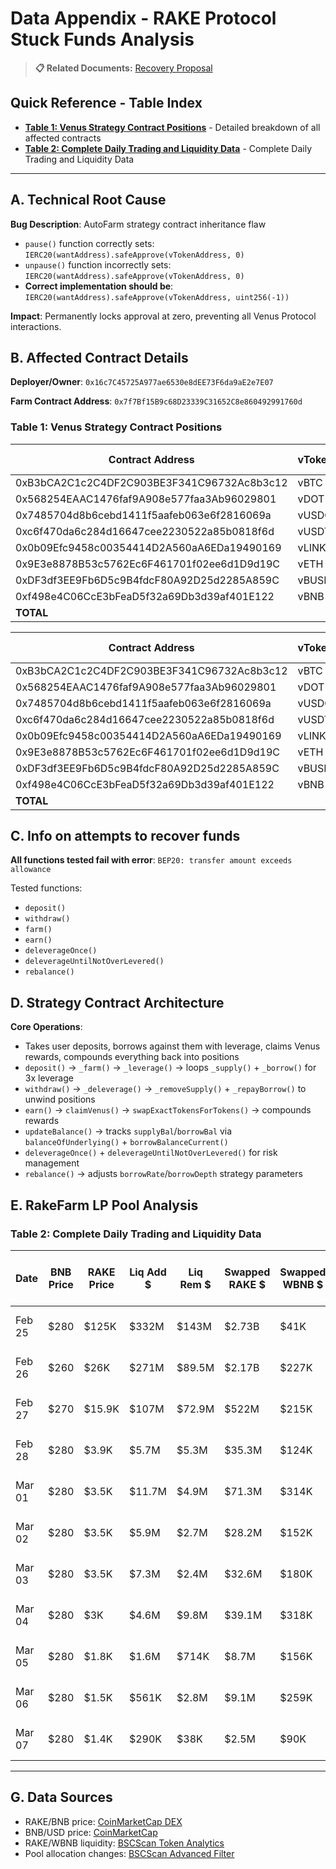 # Data Appendix - RAKE Protocol Stuck Funds Analysis

> **📋 Related Documents:** [Recovery Proposal](./recovery_proposal.md)

## Quick Reference - Table Index

- **[Table 1: Venus Strategy Contract Positions](#table-1-venus-strategy-contract-positions)** - Detailed breakdown of all affected contracts
- **[Table 2: Complete Daily Trading and Liquidity Data](#table-2-complete-daily-trading-and-liquidity-data)** - Complete Daily Trading and Liquidity Data
---

## A. Technical Root Cause

**Bug Description**: AutoFarm strategy contract inheritance flaw

- `pause()` function correctly sets: `IERC20(wantAddress).safeApprove(vTokenAddress, 0)`
- `unpause()` function incorrectly sets: `IERC20(wantAddress).safeApprove(vTokenAddress, 0)`
- **Correct implementation should be**: `IERC20(wantAddress).safeApprove(vTokenAddress, uint256(-1))`

**Impact**: Permanently locks approval at zero, preventing all Venus Protocol interactions.

## B. Affected Contract Details

**Deployer/Owner**: `0x16c7C45725A977ae6530e8dEE73F6da9aE2e7E07`

**Farm Contract Address**: `0x7f7Bf15B9c68D23339C31652C8e860492991760d`



### Table 1: Venus Strategy Contract Positions

| Contract Address                           | vToken | Total vTokens | Underlying Asset | Supplied | Borrowed | Supplied USD   | Borrowed USD   | Net USD        |
| ------------------------------------------ | ------ | ------------- | ---------------- | -------- | -------- | -------------- | -------------- | -------------- |
| 0xB3bCA2C1c2C4DF2C903BE3F341C96732Ac8b3c12 | vBTC   | 450,000       | BTCB             | 9        | 5        | $1,084,372     | $616,279       | $468,093       |
| 0x568254EAAC1476faf9A908e577faa3Ab96029801 | vDOT   | 55,000        | DOT              | 1,250    | 616      | $4,825         | $2,379         | $2,446         |
| 0x7485704d8b6cebd1411f5aafeb063e6f2816069a | vUSDC  | 21,000,000    | USDC             | 544,220  | 328,750  | $544,220       | $328,750       | $215,470       |
| 0xc6f470da6c284d16647cee2230522a85b0818f6d | vUSDT  | 10,000,000    | USDT             | 257,160  | 156,250  | $257,160       | $156,250       | $100,910       |
| 0x0b09Efc9458c00354414D2A560aA6EDa19490169 | vLINK  | 230,000       | LINK             | 4,730    | 2,850    | $83,354        | $50,239        | $33,115        |
| 0x9E3e8878B53c5762Ec6F461701f02ee6d1D9d19C | vETH   | 11,000        | ETH              | 233      | 136      | $875,958       | $511,532       | $364,426       |
| 0xDF3df3EE9Fb6D5c9B4fdcF80A92D25d2285A859C | vBUSD  | 9,000,000     | BUSD             | 206,750  | 0        | $206,750       | $0             | $206,750       |
| 0xf498e4C06CcE3bFeaD5f32a69Db3d39af401E122 | vBNB   | 7,000         | BNB              | 184      | 127      | $143,901       | $99,936        | $43,965        |
| **TOTAL**                                 |        |               |                  |          |          | **$3,196,540** | **$1,765,365** | **$1,431,175** |

| Contract Address                           | vToken | Total vTokens | Underlying Asset | Supplied | Borrowed | Supplied USD | Borrowed USD | Net USD |
| ------------------------------------------ | ------ | ------------- | ---------------- | -------- | -------- | ------------ | ------------ | ------- |
| 0xB3bCA2C1c2C4DF2C903BE3F341C96732Ac8b3c12 | vBTC   | 450K          | BTCB             | 9        | 5        | $1.08M       | $616K        | $468K   |
| 0x568254EAAC1476faf9A908e577faa3Ab96029801 | vDOT   | 55K           | DOT              | 1.25K    | 616      | $4.8K        | $2.4K        | $2.4K   |
| 0x7485704d8b6cebd1411f5aafeb063e6f2816069a | vUSDC  | 21M           | USDC             | 544K     | 329K     | $544K        | $329K        | $215K   |
| 0xc6f470da6c284d16647cee2230522a85b0818f6d | vUSDT  | 10M           | USDT             | 257K     | 156K     | $257K        | $156K        | $101K   |
| 0x0b09Efc9458c00354414D2A560aA6EDa19490169 | vLINK  | 230K          | LINK             | 4.7K     | 2.9K     | $83K         | $50K         | $33K    |
| 0x9E3e8878B53c5762Ec6F461701f02ee6d1D9d19C | vETH   | 11K           | ETH              | 233      | 136      | $876K        | $512K        | $364K   |
| 0xDF3df3EE9Fb6D5c9B4fdcF80A92D25d2285A859C | vBUSD  | 9M            | BUSD             | 207K     | 0        | $207K        | $0           | $207K   |
| 0xf498e4C06CcE3bFeaD5f32a69Db3d39af401E122 | vBNB   | 7K            | BNB              | 184      | 127      | $144K        | $100K        | $44K    |
| **TOTAL**                                  |        |               |                  |          |          | **$3.20M**   | **$1.77M**   | **$1.43M** |


## C. Info on attempts to recover funds

**All functions tested fail with error**: `BEP20: transfer amount exceeds allowance`

Tested functions:

- `deposit()`
- `withdraw()`
- `farm()`
- `earn()`
- `deleverageOnce()`
- `deleverageUntilNotOverLevered()`
- `rebalance()`

## D. Strategy Contract Architecture

**Core Operations**:

- Takes user deposits, borrows against them with leverage, claims Venus rewards, compounds everything back into positions
- `deposit()` → `_farm()` → `_leverage()` → loops `_supply()` + `_borrow()` for 3x leverage
- `withdraw()` → `_deleverage()` → `_removeSupply()` + `_repayBorrow()` to unwind positions
- `earn()` → `claimVenus()` → `swapExactTokensForTokens()` → compounds rewards
- `updateBalance()` → tracks `supplyBal`/`borrowBal` via `balanceOfUnderlying()` + `borrowBalanceCurrent()`
- `deleverageOnce()` + `deleverageUntilNotOverLevered()` for risk management
- `rebalance()` → adjusts `borrowRate`/`borrowDepth` strategy parameters

## E. RakeFarm LP Pool Analysis

### Table 2: Complete Daily Trading and Liquidity Data




| Date | BNB Price | RAKE Price | Liq Add $ | Liq Rem $ | Swapped RAKE $ | Swapped WBNB $ | Dev Fee | Venus Rewards to stuck Vaults | Cumulative Rewards | Assets Stuck  |
|------|-------|--------|-----------|-----------|-------------|-------------|---------|---------------|-------------|--------------|
| Feb 25 | $280 | $125K | $332M | $143M | $2.73B | $41K | 32 RAKE ($4.0M) | 32 RAKE ($4.0M) | $4.0M | $1.56M |
| Feb 26 | $260 | $26K | $271M | $89.5M | $2.17B | $227K | 32 RAKE ($827K) | 32 RAKE ($826K) | $4.8M | $1.52M |
| Feb 27 | $270 | $15.9K | $107M | $72.9M | $522M | $215K | 32 RAKE ($507K) | 32 RAKE ($506K) | $5.3M | $1.49M |
| Feb 28 | $280 | $3.9K | $5.7M | $5.3M | $35.3M | $124K | 32 RAKE ($125K) | 32 RAKE ($125K) | $5.4M | $1.46M |
| Mar 01 | $280 | $3.5K | $11.7M | $4.9M | $71.3M | $314K | 32 RAKE ($111K) | 32 RAKE ($111K) | $5.5M | $1.46M |
| Mar 02 | $280 | $3.5K | $5.9M | $2.7M | $28.2M | $152K | 32 RAKE ($111K) | 32 RAKE ($111K) | $5.7M | $1.50M |
| Mar 03 | $280 | $3.5K | $7.3M | $2.4M | $32.6M | $180K | 32 RAKE ($111K) | 32 RAKE ($111K) | $5.8M | $1.54M |
| Mar 04 | $280 | $3K | $4.6M | $9.8M | $39.1M | $318K | 32 RAKE ($95K) | 32 RAKE ($95K) | $5.9M | $1.51M |
| Mar 05 | $280 | $1.8K | $1.6M | $714K | $8.7M | $156K | 32 RAKE ($56K) | 19 RAKE ($33K) | $5.9M | $1.48M |
| Mar 06 | $280 | $1.5K | $561K | $2.8M | $9.1M | $259K | 32 RAKE ($48K) | 19 RAKE ($28K) | $5.9M | $1.46M |
| Mar 07 | $280 | $1.4K | $290K | $38K | $2.5M | $90K | 32 RAKE ($45K) | 19 RAKE ($26K) | $6.0M | $1.44M |

---

## G. Data Sources

- RAKE/BNB price: [CoinMarketCap DEX](https://dex.coinmarketcap.com/token/bsc/0xbda8d53fe0f164915b46cd2ecffd94254b6086a2/)
- BNB/USD price: [CoinMarketCap](https://coinmarketcap.com/currencies/bnb/)
- RAKE/WBNB liquidity: [BSCScan Token Analytics](https://bscscan.com/token/0xbb4CdB9CBd36B01bD1cBaEBF2De08d9173bc095c?a=0x1cb667fe903dbdcbd27d8b35e82fbcef4ca0f621#tokenAnalytics)
- Pool allocation changes: [BSCScan Advanced Filter](https://bscscan.com/advanced-filter?tadd=0x7f7bf15b9c68d23339c31652c8e860492991760d&fadd=0x16c7C45725A977ae6530e8dEE73F6da9aE2e7E07&mtd=0x64482f79%7eSet)

